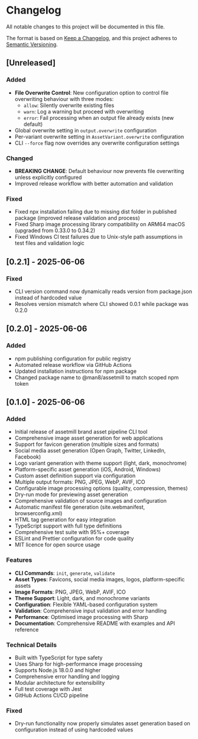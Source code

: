 # Changelog

All notable changes to this project will be documented in this file.

The format is based on [Keep a Changelog](https://keepachangelog.com/en/1.0.0/),
and this project adheres to [Semantic Versioning](https://semver.org/spec/v2.0.0.html).

## [Unreleased]

### Added
- **File Overwrite Control**: New configuration option to control file overwriting behaviour with three modes:
  - `allow`: Silently overwrite existing files
  - `warn`: Log a warning but proceed with overwriting
  - `error`: Fail processing when an output file already exists (new default)
- Global overwrite setting in `output.overwrite` configuration
- Per-variant overwrite setting in `AssetVariant.overwrite` configuration
- CLI `--force` flag now overrides any overwrite configuration settings

### Changed
- **BREAKING CHANGE**: Default behaviour now prevents file overwriting unless explicitly configured
- Improved release workflow with better automation and validation

### Fixed
- Fixed npx installation failing due to missing dist folder in published package (improved release validation and process)
- Fixed Sharp image processing library compatibility on ARM64 macOS (upgraded from 0.33.0 to 0.34.2)
- Fixed Windows CI test failures due to Unix-style path assumptions in test files and validation logic

## [0.2.1] - 2025-06-06

### Fixed
- CLI version command now dynamically reads version from package.json instead of hardcoded value
- Resolves version mismatch where CLI showed 0.0.1 while package was 0.2.0

## [0.2.0] - 2025-06-06

### Added
- npm publishing configuration for public registry
- Automated release workflow via GitHub Actions
- Updated installation instructions for npm package
- Changed package name to @man8/assetmill to match scoped npm token

## [0.1.0] - 2025-06-06

### Added
- Initial release of assetmill brand asset pipeline CLI tool
- Comprehensive image asset generation for web applications
- Support for favicon generation (multiple sizes and formats)
- Social media asset generation (Open Graph, Twitter, LinkedIn, Facebook)
- Logo variant generation with theme support (light, dark, monochrome)
- Platform-specific asset generation (iOS, Android, Windows)
- Custom asset definition support via configuration
- Multiple output formats: PNG, JPEG, WebP, AVIF, ICO
- Configurable image processing options (quality, compression, themes)
- Dry-run mode for previewing asset generation
- Comprehensive validation of source images and configuration
- Automatic manifest file generation (site.webmanifest, browserconfig.xml)
- HTML tag generation for easy integration
- TypeScript support with full type definitions
- Comprehensive test suite with 95%+ coverage
- ESLint and Prettier configuration for code quality
- MIT licence for open source usage

### Features
- **CLI Commands**: `init`, `generate`, `validate`
- **Asset Types**: Favicons, social media images, logos, platform-specific assets
- **Image Formats**: PNG, JPEG, WebP, AVIF, ICO
- **Theme Support**: Light, dark, and monochrome variants
- **Configuration**: Flexible YAML-based configuration system
- **Validation**: Comprehensive input validation and error handling
- **Performance**: Optimised image processing with Sharp
- **Documentation**: Comprehensive README with examples and API reference

### Technical Details
- Built with TypeScript for type safety
- Uses Sharp for high-performance image processing
- Supports Node.js 18.0.0 and higher
- Comprehensive error handling and logging
- Modular architecture for extensibility
- Full test coverage with Jest
- GitHub Actions CI/CD pipeline

### Fixed
- Dry-run functionality now properly simulates asset generation based on configuration instead of using hardcoded values
